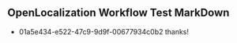 ## OpenLocalization Workflow Test MarkDown
* 01a5e434-e522-47c9-9d9f-00677934c0b2 thanks!

<!--HONumber=Feb17_HO2-->


